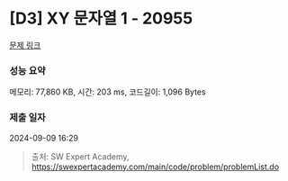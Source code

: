 # [D3] XY 문자열 1 - 20955 

[문제 링크](https://swexpertacademy.com/main/code/problem/problemDetail.do?contestProbId=AY_gm8_6NjcDFAVF) 

### 성능 요약

메모리: 77,860 KB, 시간: 203 ms, 코드길이: 1,096 Bytes

### 제출 일자

2024-09-09 16:29



> 출처: SW Expert Academy, https://swexpertacademy.com/main/code/problem/problemList.do